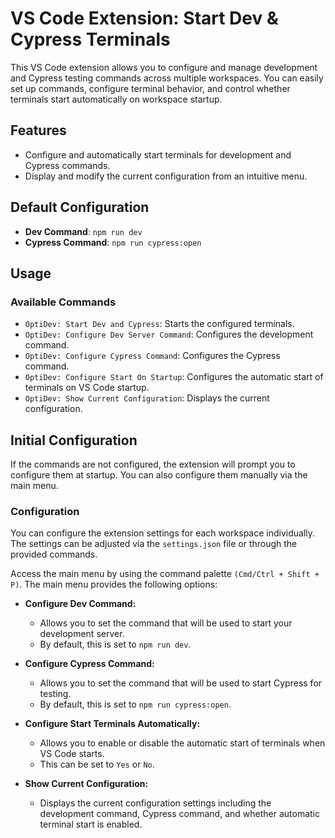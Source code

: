 # VS Code Extension: Start Dev & Cypress Terminals

This VS Code extension allows you to configure and manage development and Cypress testing commands across multiple workspaces. You can easily set up commands, configure terminal behavior, and control whether terminals start automatically on workspace startup.


## Features

- Configure and automatically start terminals for development and Cypress commands.
- Display and modify the current configuration from an intuitive menu.

## Default Configuration

- **Dev Command**: `npm run dev`
- **Cypress Command**: `npm run cypress:open`

## Usage

### Available Commands

- `OptiDev: Start Dev and Cypress`: Starts the configured terminals.
- `OptiDev: Configure Dev Server Command`: Configures the development command.
- `OptiDev: Configure Cypress Command`: Configures the Cypress command.
- `OptiDev: Configure Start On Startup`: Configures the automatic start of terminals on VS Code startup.
- `OptiDev: Show Current Configuration`: Displays the current configuration.

## Initial Configuration

If the commands are not configured, the extension will prompt you to configure them at startup. You can also configure them manually via the main menu.

### Configuration

You can configure the extension settings for each workspace individually. The settings can be adjusted via the `settings.json` file or through the provided commands.

Access the main menu by using the command palette `(Cmd/Ctrl + Shift + P)`. The main menu provides the following options:

- **Configure Dev Command:**
    - Allows you to set the command that will be used to start your development server.
    - By default, this is set to `npm run dev`.

- **Configure Cypress Command:**
    - Allows you to set the command that will be used to start Cypress for testing.
    - By default, this is set to `npm run cypress:open`.

- **Configure Start Terminals Automatically:**
    - Allows you to enable or disable the automatic start of terminals when VS Code starts.
    - This can be set to `Yes` or `No`.

- **Show Current Configuration:**
    - Displays the current configuration settings including the development command, Cypress command, and whether automatic terminal start is enabled.
